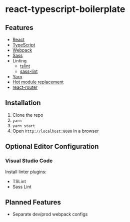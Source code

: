 # react-typescript-boilerplate

## Features

* [React](https://facebook.github.io/react/)
* [TypeScript](https://www.typescriptlang.org/index.html)
* [Webpack](https://webpack.github.io/)
* [Sass](http://sass-lang.com/)
* Linting
  * [tslint](https://github.com/palantir/tslint)
  * [sass-lint](https://github.com/sasstools/sass-lint)
* [Yarn](https://yarnpkg.com/)
* [Hot module replacement](http://webpack.github.io/docs/webpack-dev-server.html#hot-module-replacement)
* [react-router](https://github.com/ReactTraining/react-router#react-router--)

## Installation

1. Clone the repo
2. `yarn`
3. `yarn start`
4. Open `http://localhost:8080` in a browser

## Optional Editor Configuration

### Visual Studio Code

Install linter plugins:

* TSLint
* Sass Lint

## Planned Features

* Separate dev/prod webpack configs
